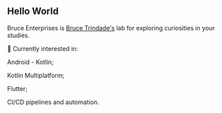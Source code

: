 ## Hello World

Bruce Enterprises is [Bruce Trindade's](https://github.com/brucetrindade) lab for exploring curiosities in your studies.

🧭 Currently interested in:

Android - Kotlin;

Kotlin Multiplatform;

Flutter;

CI/CD pipelines and automation.
